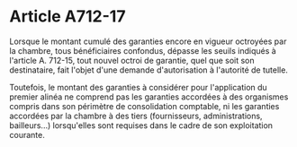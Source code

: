 # Article A712-17

Lorsque le montant cumulé des garanties encore en vigueur octroyées par la chambre, tous bénéficiaires confondus, dépasse les seuils indiqués à l'article A. 712-15, tout nouvel octroi de garantie, quel que soit son destinataire, fait l'objet d'une demande d'autorisation à l'autorité de tutelle.

Toutefois, le montant des garanties à considérer pour l'application du premier alinéa ne comprend pas les garanties accordées à des organismes compris dans son périmètre de consolidation comptable, ni les garanties accordées par la chambre à des tiers (fournisseurs, administrations, bailleurs...) lorsqu'elles sont requises dans le cadre de son exploitation courante.
